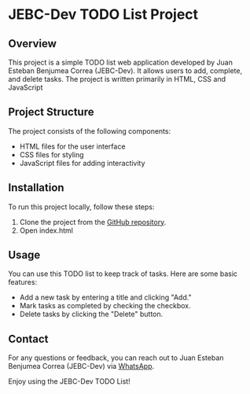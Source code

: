 # JEBC-Dev TODO List Project

## Overview
This project is a simple TODO list web application developed by Juan Esteban Benjumea Correa (JEBC-Dev). It allows users to add, complete, and delete tasks. The project is written primarily in HTML, CSS and JavaScript

## Project Structure
The project consists of the following components:

- HTML files for the user interface
- CSS files for styling
- JavaScript files for adding interactivity

## Installation
To run this project locally, follow these steps:

1. Clone the project from the [GitHub repository](https://github.com/esteban5tael).
2. Open index.html

## Usage
You can use this TODO list to keep track of tasks. Here are some basic features:

- Add a new task by entering a title and clicking "Add."
- Mark tasks as completed by checking the checkbox.
- Delete tasks by clicking the "Delete" button.

## Contact
For any questions or feedback, you can reach out to Juan Esteban Benjumea Correa (JEBC-Dev) via [WhatsApp](https://wa.me/573052850514).

Enjoy using the JEBC-Dev TODO List!

